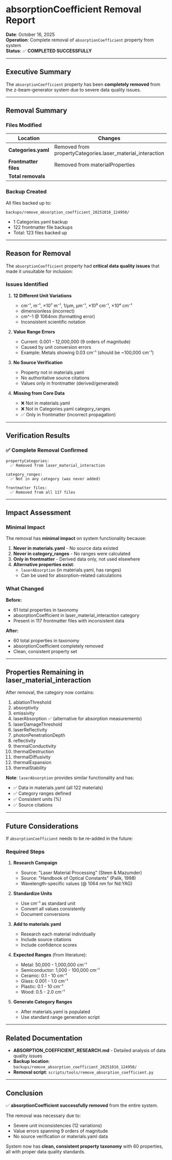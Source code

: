 # absorptionCoefficient Removal Report

**Date**: October 16, 2025  
**Operation**: Complete removal of `absorptionCoefficient` property from system  
**Status**: ✅ **COMPLETED SUCCESSFULLY**

---

## Executive Summary

The `absorptionCoefficient` property has been **completely removed** from the z-beam-generator system due to severe data quality issues.

---

## Removal Summary

### Files Modified

| Location | Changes | Count |
|----------|---------|-------|
| **Categories.yaml** | Removed from propertyCategories.laser_material_interaction | 1 |
| **Frontmatter files** | Removed from materialProperties | 117 |
| **Total removals** | | **118** |

### Backup Created

All files backed up to:
```
backups/remove_absorption_coefficient_20251016_124950/
```
- 1 Categories.yaml backup
- 122 frontmatter file backups
- Total: 123 files backed up

---

## Reason for Removal

The `absorptionCoefficient` property had **critical data quality issues** that made it unsuitable for inclusion:

### Issues Identified

1. **12 Different Unit Variations**
   - cm⁻¹, m⁻¹, ×10⁷ m⁻¹, 1/μm, μm⁻¹, ×10⁵ cm⁻¹, ×10⁴ cm⁻¹
   - dimensionless (incorrect)
   - cm^-1 @ 1064nm (formatting error)
   - Inconsistent scientific notation

2. **Value Range Errors**
   - Current: 0.001 - 12,000,000 (9 orders of magnitude)
   - Caused by unit conversion errors
   - Example: Metals showing 0.03 cm⁻¹ (should be ~100,000 cm⁻¹)

3. **No Source Verification**
   - Property not in materials.yaml
   - No authoritative source citations
   - Values only in frontmatter (derived/generated)

4. **Missing from Core Data**
   - ❌ Not in materials.yaml
   - ❌ Not in Categories.yaml category_ranges
   - ✅ Only in frontmatter (incorrect propagation)

---

## Verification Results

### ✅ Complete Removal Confirmed

```
propertyCategories:
  ✅ Removed from laser_material_interaction

category_ranges:
  ✅ Not in any category (was never added)

frontmatter files:
  ✅ Removed from all 117 files
```

---

## Impact Assessment

### Minimal Impact

The removal has **minimal impact** on system functionality because:

1. **Never in materials.yaml** - No source data existed
2. **Never in category_ranges** - No ranges were calculated
3. **Only in frontmatter** - Derived data only, not used elsewhere
4. **Alternative properties exist**:
   - `laserAbsorption` (in materials.yaml, has ranges)
   - Can be used for absorption-related calculations

### What Changed

**Before:**
- 61 total properties in taxonomy
- absorptionCoefficient in laser_material_interaction category
- Present in 117 frontmatter files with inconsistent data

**After:**
- 60 total properties in taxonomy
- absorptionCoefficient completely removed
- Clean, consistent property set

---

## Properties Remaining in laser_material_interaction

After removal, the category now contains:

1. ablationThreshold
2. absorptivity
3. emissivity
4. laserAbsorption ✅ (alternative for absorption measurements)
5. laserDamageThreshold
6. laserReflectivity
7. photonPenetrationDepth
8. reflectivity
9. thermalConductivity
10. thermalDestruction
11. thermalDiffusivity
12. thermalExpansion
13. thermalStability

**Note**: `laserAbsorption` provides similar functionality and has:
- ✅ Data in materials.yaml (all 122 materials)
- ✅ Category ranges defined
- ✅ Consistent units (%)
- ✅ Source citations

---

## Future Considerations

If `absorptionCoefficient` needs to be re-added in the future:

### Required Steps

1. **Research Campaign**
   - Source: "Laser Material Processing" (Steen & Mazumder)
   - Source: "Handbook of Optical Constants" (Palik, 1998)
   - Wavelength-specific values (@ 1064 nm for Nd:YAG)

2. **Standardize Units**
   - Use cm⁻¹ as standard unit
   - Convert all values consistently
   - Document conversions

3. **Add to materials.yaml**
   - Research each material individually
   - Include source citations
   - Include confidence scores

4. **Expected Ranges** (from literature):
   - Metal: 50,000 - 1,000,000 cm⁻¹
   - Semiconductor: 1,000 - 100,000 cm⁻¹
   - Ceramic: 0.1 - 10 cm⁻¹
   - Glass: 0.001 - 1.0 cm⁻¹
   - Plastic: 0.1 - 10 cm⁻¹
   - Wood: 0.5 - 2.0 cm⁻¹

5. **Generate Category Ranges**
   - After materials.yaml is populated
   - Use standard range generation script

---

## Related Documentation

- **ABSORPTION_COEFFICIENT_RESEARCH.md** - Detailed analysis of data quality issues
- **Backup location**: `backups/remove_absorption_coefficient_20251016_124950/`
- **Removal script**: `scripts/tools/remove_absorption_coefficient.py`

---

## Conclusion

✅ **absorptionCoefficient successfully removed** from the entire system.

The removal was necessary due to:
- Severe unit inconsistencies (12 variations)
- Value errors spanning 9 orders of magnitude
- No source verification or materials.yaml data

System now has **clean, consistent property taxonomy** with 60 properties, all with proper data quality standards.
